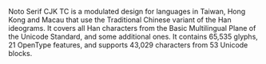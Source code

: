 Noto Serif CJK TC is a modulated design for languages in Taiwan, Hong Kong and Macau that use the Traditional Chinese variant of the Han ideograms. It covers all Han characters from the Basic Multilingual Plane of the Unicode Standard, and some additional ones. It contains 65,535 glyphs, 21 OpenType features, and supports 43,029 characters from 53 Unicode blocks.